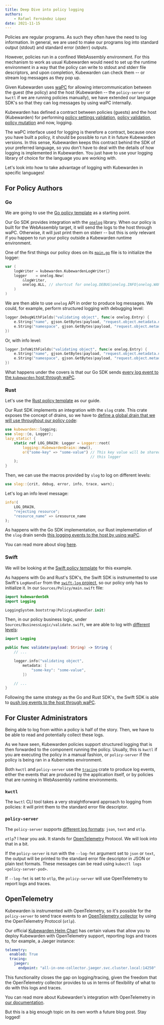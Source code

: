 ```yaml
---
title: Deep Dive into policy logging
authors:
    - Rafael Fernández López
date: 2021-11-15
---
```


Policies are regular programs. As such they often have the need to log information. In general, we
are used to make our programs log into standard output (stdout) and standard error (stderr) outputs.

However, policies run in a confined WebAssembly environment. For this mechanism to work as usual
Kubewarden would need to set up the runtime environment in a way that the policy can write to stdout
and stderr file descriptors, and upon completion, Kubewarden can check them -- or stream log
messages as they pop up.

Given Kubewarden uses [waPC](https://wapc.io/) for allowing intercommunication between the guest
(the policy) and the host (Kubewarden -- the `policy-server` or `kwctl` if we are running policies
manually), we have extended our language SDK's so that they can log messages by using waPC
internally.

Kubewarden has defined  a contract between policies (guests) and the host (Kubewarden) for
performing [policy settings
validation](https://docs.kubewarden.io/writing-policies/spec/02-settings.html), [policy
validation](https://docs.kubewarden.io/writing-policies/spec/03-validating-policies.html), [policy
mutation](https://docs.kubewarden.io/writing-policies/spec/04-mutating-policies.html) and now,
logging.

The waPC interface used for logging is therefore a contract, because once you have built a policy,
it should be possible to run it in future Kubewarden versions. In this sense, Kubewarden keeps this
contract behind the SDK of your preferred language, so you don't have to deal with the details of
how logging is implemented in Kubewarden. You just have to use your logging library of choice for
the language you are working with.

Let's look into how to take advantage of logging with Kubewarden in specific languages!

## For Policy Authors

### Go

We are going to use the [Go policy template](https://github.com/kubewarden/go-policy-template) as a
starting point.

Our Go SDK provides integration with the [`onelog`](https://github.com/francoispqt/onelog) library.
When our policy is built for the WebAssembly target, it will send the logs to the host through waPC.
Otherwise, it will just print them on stderr -- but this is only relevant if you happen to run your
policy outside a Kubewarden runtime environment.

One of the first things our policy does on its
[`main.go`](https://github.com/kubewarden/go-policy-template/blob/a8dd2b374ce32ab01838d0c3a04efda1735599b3/main.go)
file is to initialize the logger:

```go
var (
	logWriter = kubewarden.KubewardenLogWriter{}
	logger    = onelog.New(
		&logWriter,
		onelog.ALL, // shortcut for onelog.DEBUG|onelog.INFO|onelog.WARN|onelog.ERROR|onelog.FATAL
	)
)
```

We are then able to use `onelog` API in order to produce log messages. We could, for example,
perform structured logging with debugging level:

```go
logger.DebugWithFields("validating object", func(e onelog.Entry) {
    e.String("name", gjson.GetBytes(payload, "request.object.metadata.name").String())
	e.String("namespace", gjson.GetBytes(payload, "request.object.metadata.namespace").String())
})
```

Or, with info level:

```go
logger.InfoWithFields("validating object", func(e onelog.Entry) {
    e.String("name", gjson.GetBytes(payload, "request.object.metadata.name").String())
	e.String("namespace", gjson.GetBytes(payload, "request.object.metadata.namespace").String())
})
```

What happens under the covers is that our Go SDK sends [every log event to the `kubewarden` host
through
waPC](https://github.com/kubewarden/policy-sdk-go/blob/95c4b93adf6830862b85f953bc09d31de7490872/log_writer_wasi.go#L15).

### Rust

Let's use the [Rust policy template](https://github.com/kubewarden/policy-rust-template) as our
guide.

Our Rust SDK implements an integration with the `slog` crate. This crate exposes the concept of
drains, so we have to [define a global drain that we will use throughout our policy
code](https://github.com/kubewarden/policy-rust-template/blob/fd46e75b3794dbacbf499da6632d5294bdcea28c/src/lib.rs#L16-L21):

```rust
use kubewarden::logging;
use slog::{o, Logger};
lazy_static! {
    static ref LOG_DRAIN: Logger = Logger::root(
        logging::KubewardenDrain::new(),
        o!("some-key" => "some-value") // This key value will be shared by all logging events that use
                                       // this logger
    );
}
```

Then, we can use the macros provided by `slog` to log on different levels:

```rust
use slog::{crit, debug, error, info, trace, warn};
```

Let's log an info level message:

```rust
info!(
    LOG_DRAIN,
    "rejecting resource";
    "resource_name" => &resource_name
);
```

As happens with the Go SDK implementation, our Rust implementation of the `slog` drain sends [this
logging events to the host by using
waPC](https://github.com/kubewarden/policy-sdk-rust/blob/642d13b07053be6455c0b5f49df0e87ff6f022c5/src/logging/drain.rs#L57-L60).

You can read more about slog [here](https://github.com/slog-rs/slog).

### Swift

We will be looking at the [Swift policy
template](https://github.com/kubewarden/swift-policy-template) for this example.

As happens with Go and Rust's SDK's, the Swift SDK is instrumented to use Swift's `LogHandler` from
the [`swift-log` project](https://github.com/apple/swift-log), so our policy only has to initialize
it. In our `Sources/Policy/main.swift` file:

```swift
import kubewardenSdk
import Logging

LoggingSystem.bootstrap(PolicyLogHandler.init)
```

Then, in our policy business logic, under `Sources/BusinessLogic/validate.swift`, we are able to log
with [different levels](https://apple.github.io/swift-log/docs/current/Logging/Structs/Logger.html):

```swift
import Logging

public func validate(payload: String) -> String {
    // ...

    logger.info("validating object",
        metadata: [
            "some-key": "some-value",
        ])

    // ...
}
```

Following the same strategy as the Go and Rust SDK's, the Swift SDK is able to [push log events to
the host through
waPC](https://github.com/kubewarden/policy-sdk-swift/blob/59cc979fa9994f1653d3d3e3dd3072188b2c0a18/Sources/kubewardenSdk/logger.swift#L75-L80).

## For Cluster Administrators

Being able to log from within a policy is half of the story. Then, we have to be able to read and
potentially collect these logs.

As we have seen, Kubewarden policies support structured logging that is then forwarded to the
component running the policy. Usually, this is `kwctl` if you are executing the policy in a manual
fashion, or `policy-server` if the policy is being ran in a Kubernetes environment.

Both `kwctl` and `policy-server` use the [`tracing`](https://github.com/tokio-rs/tracing) crate to
produce log events, either the events that are produced by the application itself, or by policies
that are running in WebAssembly runtime environments.

### `kwctl`

The `kwctl` CLI tool takes a very straightforward approach to logging from policies: it will print
them to the standard error file descriptor.

### `policy-server`

The `policy-server` supports [different log
formats](https://github.com/kubewarden/policy-server/blob/d615bfe7fdf1fe6001e655360fe85f0db2194410/src/cli.rs#L174-L206):
`json`, `text` and `otlp`.

`otlp`? I hear you ask. It stands for [OpenTelemetry](https://opentelemetry.io/) Protocol. We will
look into that in a bit.

If the `policy-server` is run with the `--log-fmt` argument set to `json` or `text`, the output will
be printed to the standard error file descriptor in JSON or plain text formats. These messages can
be read using `kubectl logs <policy-server-pod>`.

If `--log-fmt` is set to `otlp`, the `policy-server` will use OpenTelemetry to report logs and
traces.

## OpenTelemetry

Kubewarden is instrumented with OpenTelemetry, so it's possible for the `policy-server` to send
trace events to an [OpenTelemetry collector](https://opentelemetry.io/docs/collector/) by using the
OpenTelemetry Protocol (`otlp`).

Our official [Kubewarden Helm
Chart](https://github.com/kubewarden/helm-charts/blob/199b18b74ca664ab9370ba5fc101f890a3f3d00f/charts/kubewarden-controller/values.yaml)
has certain values that allow you to deploy Kubewarden with OpenTelemetry support, reporting logs
and traces to, for example, a Jaeger instance:

```yaml
telemetry:
  enabled: True
  tracing:
    jaeger:
      endpoint: "all-in-one-collector.jaeger.svc.cluster.local:14250"
```

This functionality closes the gap on logging/tracing, given the freedom that the OpenTelemetry
collector provides to us in terms of flexibility of what to do with this logs and traces.

You can read more about Kubewarden's integration with OpenTelemetry in [our
documentation](https://docs.kubewarden.io/operator-manual/telemetry/opentelemetry/01-quickstart.html).

But this is a big enough topic on its own worth a future blog post. Stay logged!